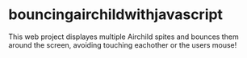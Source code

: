 # bouncingairchildwithjavascript
This web project displayes multiple Airchild spites and bounces them around the screen, avoiding touching eachother or the users mouse!
